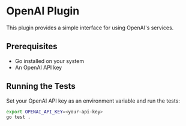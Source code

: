 # OpenAI Plugin

This plugin provides a simple interface for using OpenAI's services.

## Prerequisites

- Go installed on your system
- An OpenAI API key

## Running the Tests

Set your OpenAI API key as an environment variable and run the tests:

```bash
export OPENAI_API_KEY=<your-api-key>
go test .
```
